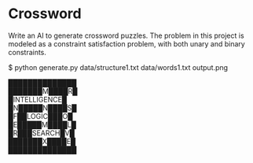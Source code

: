 # Crossword

Write an AI to generate crossword puzzles.
The problem in this project is modeled as a constraint satisfaction problem, with both unary and binary constraints.

$ python generate.py data/structure1.txt data/words1.txt output.png

██████████████  
███████M████R█  
█INTELLIGENCE█  
█N█████N████S█  
█F██LOGIC███O█  
█E█████M████L█  
█R███SEARCH█V█  
███████X████E█  
██████████████  

